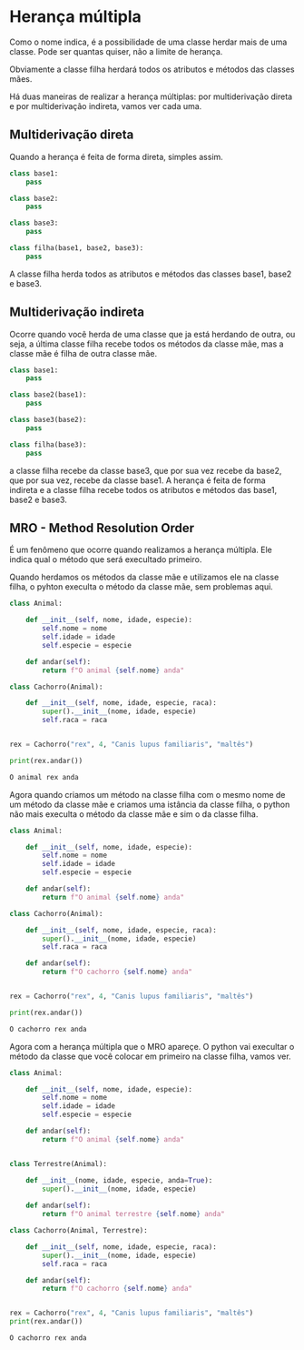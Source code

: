 # Herança múltipla 

Como o nome indica, é a possibilidade de uma classe herdar mais de 
uma classe. Pode ser quantas quiser, não a limite de herança.

Obviamente a classe filha herdará todos os atributos e métodos das classes mães.

Há duas maneiras de realizar a herança múltiplas: por multiderivação direta e por multiderivação indireta, vamos ver cada uma.

## Multiderivação direta

Quando a herança é feita de forma direta, simples assim.

```Python
class base1:
    pass

class base2:
    pass

class base3:
    pass

class filha(base1, base2, base3):
    pass
```

A classe filha herda todos as atributos e métodos das classes base1, base2 e base3.

## Multiderivação indireta

Ocorre quando você herda de uma classe que ja está herdando de outra, ou seja, a última classe filha recebe todos os métodos da classe mãe, mas a classe mãe é filha de outra classe mãe.  

```Python
class base1:
    pass

class base2(base1):
    pass

class base3(base2):
    pass

class filha(base3):
    pass
```

a classe filha recebe da classe base3, que por sua vez recebe da base2, que por sua vez, recebe da classe base1. A herança é feita de forma indireta e a classe filha recebe todos os atributos e métodos das base1, base2 e base3.


## MRO - Method Resolution Order

É um fenômeno que ocorre quando realizamos a herança múltipla. Ele indica qual o método que será execultado primeiro.

Quando herdamos os métodos da classe mãe e utilizamos ele na classe filha, o pyhton execulta o método da classe mãe, sem problemas aqui.

```Python
class Animal:

    def __init__(self, nome, idade, especie):
        self.nome = nome
        self.idade = idade
        self.especie = especie

    def andar(self):
        return f"O animal {self.nome} anda"

class Cachorro(Animal):

    def __init__(self, nome, idade, especie, raca):
        super().__init__(nome, idade, especie)
        self.raca = raca


rex = Cachorro("rex", 4, "Canis lupus familiaris", "maltês")

print(rex.andar())
```
```Python
O animal rex anda
```

Agora quando criamos um método na classe filha com o mesmo nome de um método da classe mãe e criamos uma istância da classe filha, o python não mais execulta o método da classe mãe e sim o da classe filha. 

```Python
class Animal:

    def __init__(self, nome, idade, especie):
        self.nome = nome
        self.idade = idade
        self.especie = especie

    def andar(self):
        return f"O animal {self.nome} anda"

class Cachorro(Animal):

    def __init__(self, nome, idade, especie, raca):
        super().__init__(nome, idade, especie)
        self.raca = raca

    def andar(self):
        return f"O cachorro {self.nome} anda"


rex = Cachorro("rex", 4, "Canis lupus familiaris", "maltês")

print(rex.andar())
```
```Python
O cachorro rex anda
```

Agora com a herança múltipla que o MRO apareçe. O python vai execultar o método da classe que você
colocar em primeiro na classe filha, vamos ver.

```Python
class Animal:

    def __init__(self, nome, idade, especie):
        self.nome = nome
        self.idade = idade
        self.especie = especie

    def andar(self):
        return f"O animal {self.nome} anda"


class Terrestre(Animal):

    def __init__(nome, idade, especie, anda=True):
        super().__init__(nome, idade, especie)
    
    def andar(self):
        return f"O animal terrestre {self.nome} anda"

class Cachorro(Animal, Terrestre):

    def __init__(self, nome, idade, especie, raca):
        super().__init__(nome, idade, especie)
        self.raca = raca

    def andar(self):
        return f"O cachorro {self.nome} anda"


rex = Cachorro("rex", 4, "Canis lupus familiaris", "maltês")
print(rex.andar())


```
```Python
O cachorro rex anda
```











